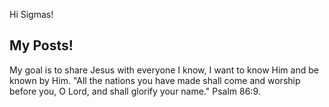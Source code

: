 Hi Sigmas!

## My Posts!

My goal is to share Jesus with everyone I know, I want to know Him and be known by Him. "All the nations you have made shall come and worship before you, O Lord, and shall glorify your name." Psalm 86:9.


